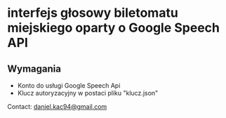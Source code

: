 # interfejs głosowy biletomatu miejskiego oparty o Google Speech API


## Wymagania
 - Konto do usługi Google Speech Api
 - Klucz autoryzacyjny w postaci pliku "klucz.json"
 
 Contact: daniel.kac94@gmail.com
